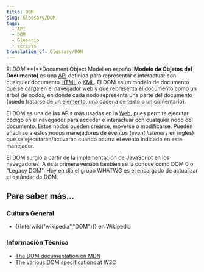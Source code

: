 ```yaml
---
title: DOM
slug: Glossary/DOM
tags:
  - API
  - DOM
  - Glosario
  - scripts
translation_of: Glossary/DOM
---
```

El _DOM_ **(**Document Object Model en español **Modelo de Objetos del Documento)** es una [API](/es/docs/Glossary/API) definida para representar e interactuar con cualquier documento [HTML](/es/docs/Glossary/HTML) o [XML](/es/docs/Glossary/XML). El DOM es un modelo de documento que se carga en el [navegador web](/es/docs/Glossary/Browser) y que representa el documento como un árbol de nodos, en donde cada nodo representa una parte del documento (puede tratarse de un [elemento](/es/docs/Glossary/element), una cadena de texto o un comentario).

El DOM es una de las APIs más usadas en la [Web](/es/docs/Glossary/World_Wide_Web), pues permite ejecutar código en el navegador para acceder e interactuar con cualquier nodo del documento. Estos nodos pueden crearse, moverse o modificarse. Pueden añadirse a estos nodos manejadores de eventos (_event listeners_ en inglés) que se ejecutarán/activarán cuando ocurra el evento indicado en este manejador.

El DOM surgió a partir de la implementación de [JavaScript](/es/docs/Glossary/JavaScript) en los navegadores. A esta primera versión también se la conoce como DOM 0 o "Legacy DOM". Hoy en día el grupo WHATWG es el encargado de actualizar el estándar de DOM.

## Para saber más...

### Cultura General

- {{Interwiki("wikipedia","DOM")}} en Wikipedia

### Información Técnica

- [The DOM documentation on MDN](/es/docs/DOM)
- [The various DOM specifications at W3C](http://www.w3.org/DOM/DOMTR)
